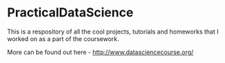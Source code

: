 # PracticalDataScience

This is a respository of all the cool projects, tutorials and homeworks that I worked on as a part of the coursework.

More can be found out here - http://www.datasciencecourse.org/
